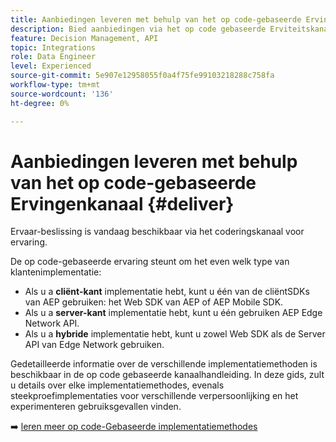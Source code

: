 ```yaml
---
title: Aanbiedingen leveren met behulp van het op code-gebaseerde Ervingenkanaal
description: Bied aanbiedingen via het op code gebaseerde Erviteitskanaal.
feature: Decision Management, API
topic: Integrations
role: Data Engineer
level: Experienced
source-git-commit: 5e907e12958055f0a4f75fe99103218288c758fa
workflow-type: tm+mt
source-wordcount: '136'
ht-degree: 0%

---
```



# Aanbiedingen leveren met behulp van het op code-gebaseerde Ervingenkanaal {#deliver}

Ervaar-beslissing is vandaag beschikbaar via het coderingskanaal voor ervaring.

De op code-gebaseerde ervaring steunt om het even welk type van klantenimplementatie:

* Als u a **cliënt-kant** implementatie hebt, kunt u één van de cliëntSDKs van AEP gebruiken: het Web SDK van AEP of AEP Mobile SDK.
* Als u a **server-kant** implementatie hebt, kunt u één gebruiken AEP Edge Network API.
* Als u a **hybride** implementatie hebt, kunt u zowel Web SDK als de Server API van Edge Network gebruiken.

Gedetailleerde informatie over de verschillende implementatiemethoden is beschikbaar in de op code gebaseerde kanaalhandleiding. In deze gids, zult u details over elke implementatiemethodes, evenals steekproefimplementaties voor verschillende verpersoonlijking en het experimenteren gebruiksgevallen vinden.

➡️ [ leren meer op code-Gebaseerde implementatiemethodes ](../../code-based/code-based-implementation-samples.md)
